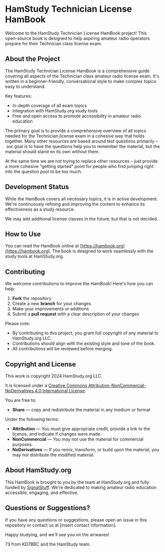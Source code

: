 # HamStudy Technician License HamBook

Welcome to the HamStudy Technician License HamBook project! This open-source book is designed to help aspiring amateur radio operators prepare for their Technician class license exam.

## About the Project

The HamStudy Technician License HamBook is a comprehensive guide covering all aspects of the Technician class amateur radio license exam. It's written in a beginner-friendly, conversational style to make complex topics easy to understand.

Key features:
- In-depth coverage of all exam topics
- Integration with HamStudy.org study tools
- Free and open access to promote accessibility in amateur radio education


The primary goal is to provide a comprehensive overview of all topics needed for the Technician license exam in a cohesive way that holds together. Many other resources are based around test questions primarily – our goal is to have the questions help you to remember the material, but the material should stand on its own without them.

At the same time we are not trying to replace other resources – just provide a more cohesive "getting started" point for people who find jumping right into the question pool to be too much.

## Development Status

While the HamBook covers all necessary topics, it is in active development. We're continuously refining and improving the content to enhance its effectiveness as a study resource.

We may add additional license classes in the future, but that is not decided.

## How to Use

You can read the HamBook online at [https://hambook.org](https://hambook.org). The book is designed to work seamlessly with the study tools at HamStudy.org.

## Contributing

We welcome contributions to improve the HamBook! Here's how you can help:

1. **Fork** the repository
2. Create a new **branch** for your changes
3. Make your improvements or additions
4. Submit a **pull request** with a clear description of your changes

Please note:
- By contributing to this project, you grant full copyright of any material to HamStudy.org LLC.
- Contributions should align with the existing style and tone of the book.
- All contributions will be reviewed before merging.

## Copyright and License

This work is copyright 2024 HamStudy.org LLC.

It is licensed under a [Creative Commons Attribution-NonCommercial-NoDerivatives 4.0 International License](https://creativecommons.org/licenses/by-nc-nd/4.0/).

You are free to:
- **Share** — copy and redistribute the material in any medium or format

Under the following terms:
- **Attribution** — You must give appropriate credit, provide a link to the license, and indicate if changes were made.
- **NonCommercial** — You may not use the material for commercial purposes.
- **NoDerivatives** — If you remix, transform, or build upon the material, you may not distribute the modified material.

## About HamStudy.org

This HamBook is brought to you by the team at HamStudy.org and fully funded by [SignalStuff](https://signalstuff.com). We're dedicated to making amateur radio education accessible, engaging, and effective.

## Questions or Suggestions?

If you have any questions or suggestions, please open an issue in this repository or contact us at [insert contact information].

Happy studying, and we'll see you on the airwaves!

73 from KD7BBC and the HamStudy team.

